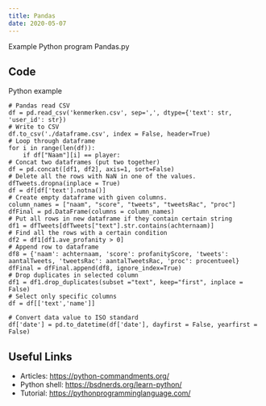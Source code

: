 ```yaml
---
title: Pandas
date: 2020-05-07
---
```

Example Python program Pandas.py


## Code

Python example

    # Pandas read CSV
    df = pd.read_csv('kenmerken.csv', sep=',', dtype={'text': str, 'user_id': str})
    # Write to CSV
    df.to_csv('./dataframe.csv', index = False, header=True)
    # Loop through dataframe
    for i in range(len(df)):
        if df["Naam"][i] == player:
    # Concat two dataframes (put two together)      
    df = pd.concat([df1, df2], axis=1, sort=False)
    # Delete all the rows with NaN in one of the values.
    dfTweets.dropna(inplace = True) 
    df = df[df['text'].notna()]
    # Create empty dataframe with given columns.
    column_names = ["naam", "score", "tweets", "tweetsRac", "proc"]
    dfFinal = pd.DataFrame(columns = column_names)
    # Put all rows in new dataframe if they contain certain string
    df1 = dfTweets[dfTweets["text"].str.contains(achternaam)]
    # Find all the rows with a certain condition
    df2 = df1[df1.ave_profanity > 0]
    # Append row to dataframe
    df8 = {'naam': achternaam, 'score': profanityScore, 'tweets': aantalTweets, 'tweetsRac': aantalTweetsRac, 'proc': procentueel}
    dfFinal = dfFinal.append(df8, ignore_index=True)
    # Drop duplicates in selected column
    df1 = df1.drop_duplicates(subset ="text", keep="first", inplace = False) 
    # Select only specific columns
    df = df[['text','name']]
    
    # Convert data value to ISO standard
    df['date'] = pd.to_datetime(df['date'], dayfirst = False, yearfirst = False)
    

## Useful Links

- Articles: https://python-commandments.org/
- Python shell: https://bsdnerds.org/learn-python/
- Tutorial: https://pythonprogramminglanguage.com/
